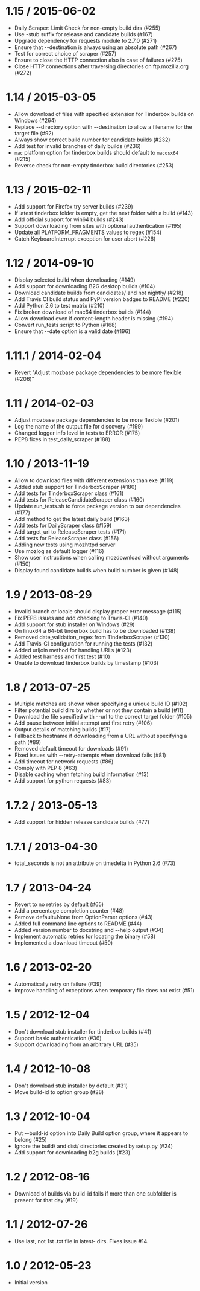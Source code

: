 1.15 / 2015-06-02
=================

 * Daily Scraper: Limit Check for non-empty build dirs (#255)
 * Use -stub suffix for release and candidate builds (#167)
 * Upgrade dependency for requests module to 2.7.0 (#271)
 * Ensure that --destination is always using an absolute path (#267)
 * Test for correct choice of scraper (#257)
 * Ensure to close the HTTP connection also in case of failures (#275)
 * Close HTTP connections after traversing directories on ftp.mozilla.org (#272)

1.14 / 2015-03-05
=================

 * Allow download of files with specified extension for Tinderbox builds on Windows (#264)
 * Replace --directory option with --destination to allow a filename for the target file (#92)
 * Always show correct build number for candidate builds (#232)
 * Add test for invalid branches of daily builds (#236)
 * `mac` platform option for tinderbox builds should default to `macosx64` (#215)
 * Reverse check for non-empty tinderbox build directories (#253)

1.13 / 2015-02-11
=================

 * Add support for Firefox try server builds (#239)
 * If latest tinderbox folder is empty, get the next folder with a build (#143)
 * Add official support for win64 builds (#243)
 * Support downloading from sites with optional authentication (#195)
 * Update all PLATFORM_FRAGMENTS values to regex (#154)
 * Catch KeyboardInterrupt exception for user abort (#226)

1.12 / 2014-09-10
=================

 * Display selected build when downloading (#149)
 * Add support for downloading B2G desktop builds (#104)
 * Download candidate builds from candidates/ and not nightly/ (#218)
 * Add Travis CI build status and PyPI version badges to README (#220)
 * Add Python 2.6 to test matrix (#210)
 * Fix broken download of mac64 tinderbox builds (#144)
 * Allow download even if content-length header is missing (#194)
 * Convert run_tests script to Python (#168)
 * Ensure that --date option is a valid date (#196)

1.11.1 / 2014-02-04
===================

  * Revert "Adjust mozbase package dependencies to be more flexible (#206)"

1.11 / 2014-02-03
=================

  * Adjust mozbase package dependencies to be more flexible (#201)
  * Log the name of the output file for discovery (#199)
  * Changed logger info level in tests to ERROR (#175)
  * PEP8 fixes in test_daily_scraper (#188)

1.10 / 2013-11-19
=================

  * Allow to download files with different extensions than exe (#119)
  * Added stub support for TinderboxScraper (#180)
  * Add tests for TinderboxScraper class (#161)
  * Add tests for ReleaseCandidateScraper class (#160)
  * Update run_tests.sh to force package version to our dependencies (#177)
  * Add method to get the latest daily build (#163)
  * Add tests for DailyScraper class (#159)
  * Add target_url to ReleaseScraper tests (#171)
  * Add tests for ReleaseScraper class (#156)
  * Adding new tests using mozhttpd server
  * Use mozlog as default logger (#116)
  * Show user instructions when calling mozdownload without arguments (#150)
  * Display found candidate builds when build number is given (#148)

1.9 / 2013-08-29
================

  * Invalid branch or locale should display proper error message (#115)
  * Fix PEP8 issues and add checking to Travis-CI (#140)
  * Add support for stub installer on Windows (#29)
  * On linux64 a 64-bit tinderbox build has to be downloaded (#138)
  * Removed date_validation_regex from TinderboxScraper (#130)
  * Add Travis-CI configuration for running the tests (#132)
  * Added urljoin method for handling URLs (#123)
  * Added test harness and first test (#10)
  * Unable to download tinderbox builds by timestamp (#103)

1.8 / 2013-07-25
================

  * Multiple matches are shown when specifying a unique build ID (#102)
  * Filter potential build dirs by whether or not they contain a build (#11)
  * Download the file specified with --url to the correct target folder (#105)
  * Add pause between initial attempt and first retry (#106)
  * Output details of matching builds (#17)
  * Fallback to hostname if downloading from a URL without specifying a path (#89)
  * Removed default timeout for downloads (#91)
  * Fixed issues with --retry-attempts when download fails (#81)
  * Add timeout for network requests (#86)
  * Comply with PEP 8 (#63)
  * Disable caching when fetching build information (#13)
  * Add support for python requests (#83)

1.7.2 / 2013-05-13
==================

  *  Add support for hidden release candidate builds (#77)

1.7.1 / 2013-04-30
==================

  * total_seconds is not an attribute on timedelta in Python 2.6 (#73)

1.7 / 2013-04-24
==================

  * Revert to no retries by default (#65)
  * Add a percentage completion counter (#48)
  * Remove default=None from OptionParser options (#43)
  * Added full command line options to README (#44)
  * Added version number to docstring and --help output (#34)
  * Implement automatic retries for locating the binary (#58)
  * Implemented a download timeout (#50)

1.6 / 2013-02-20
==================

  * Automatically retry on failure (#39)
  * Improve handling of exceptions when temporary file does not exist (#51)

1.5 / 2012-12-04
==================

  * Don't download stub installer for tinderbox builds (#41)
  * Support basic authentication (#36)
  * Support downloading from an arbitrary URL (#35)

1.4 / 2012-10-08
==================

  * Don't download stub installer by default (#31)
  * Move build-id to option group (#28)

1.3 / 2012-10-04
==================

  * Put --build-id option into Daily Build option group, where it appears to belong (#25)
  * Ignore the build/ and dist/ directories created by setup.py (#24)
  * Add support for downloading b2g builds (#23)

1.2 / 2012-08-16
==================

  * Download of builds via build-id fails if more than one subfolder is present for that day (#19)

1.1 / 2012-07-26
==================

  * Use last, not 1st .txt file in latest- dirs. Fixes issue #14.

1.0 / 2012-05-23
==================

  * Initial version
